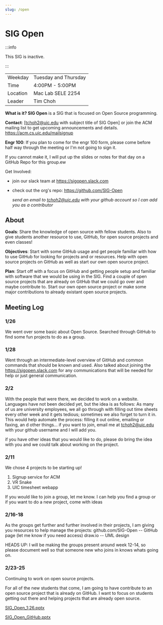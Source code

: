 ```yaml
---
slug: /open
---
```


# SIG Open

:::info

This SIG is inactive.

:::

|          |                      |
| -------- | -------------------- |
| Weekday  | Tuesday and Thursday |
| Time     | 4:00PM - 5:00PM      |
| Location | Mac Lab SELE 2254    |
| Leader   | Tim Choh             |

**What is it? SIG Open** is a SIG that is focused on Open Source programming.

**Contact**: \[<tchoh2@uic.edu> with subject title of SIG Open\] or join the ACM mailing list to get upcoming announcements and details. <https://acm.cs.uic.edu/mailsignup>

**Engr 100**: If you plan to come for the engr 100 form, please come before half way through the meeting or I'm not going to sign it.

If you cannot make it, I will put up the slides or notes for that day on a GitHub Repo for this group.ew

Get Involved:

- join our slack team at <https://sigopen.slack.com>
- check out the org's repo: <https://github.com/SIG-Open>

  _send an email to tchoh2@uic.edu with your github account so I can add you as a contributor_

## About

**Goals**: Share the knowledge of open source with fellow students. Also to give students another resource to use, GitHub, for open source projects and even classes!

**Objectives**: Start with some GitHub usage and get people familiar with how to use GitHub for looking for projects and or resources. Help with open source projects on GitHub as well as start our own open source project.

**Plan**: Start off with a focus on GitHub and getting people setup and familiar with software that we would be using in the SIG. Find a couple of open source projects that are already on GitHub that we could go over and maybe contribute to. Start our own open source project or make some major contributions to already existant open source projects.

## Meeting Log

### 1/26

We went over some basic about Open Source. Searched through GitHub to find some fun projects to do as a group.

### 1/28

Went through an intermediate-level overview of GitHub and common commands that should be known and used. Also talked about joining the <https://sigopen.slack.com> for any communications that will be needed for help or just general communication.

### 2/2

With the people that were there, we decided to work on a website. Languages have not been decided yet, but the idea is as follows: As many of us are university employees, we all go through with filling out time sheets every other week and it gets tedious; sometimes we also forget to turn it in. This would help automate the process: filling it out online, emailing or faxing, an d other things... if you want to join, email me at tchoh2@uic.edu with your github username and I will add you.

if you have other ideas that you would like to do, please do bring the idea with you and we could talk about working on the project.

### 2/11

We chose 4 projects to be starting up!

1. Signup service for ACM
2. VR Snake
3. UIC timesheet webapp

If you would like to join a group, let me know. I can help you find a group or if you want to do a new project, come with ideas

### 2/16-18

As the groups get further and further involved in their projects, I am giving you resources to help manage the projects: github.com/SIG-Open -- GitHub page (let me know if you need access)
draw.io -- UML design

HEADS UP: I will be making the groups present around week 12-14, so please document well so that someone new who joins in knows whats going on.

### 2/23-25

Continuing to work on open source projects.

For all of the new students that come, I am going to have contribute to an open source project that is already on GitHub. I want to focus on students getting out there and helping projects that are already open source.

[SIG_Open_1:26.pptx](/media/SIG_Open_1_26.pptx)

[SIG_Open_GitHub.pptx](/media/SIG_Open_GitHub.pptx)
